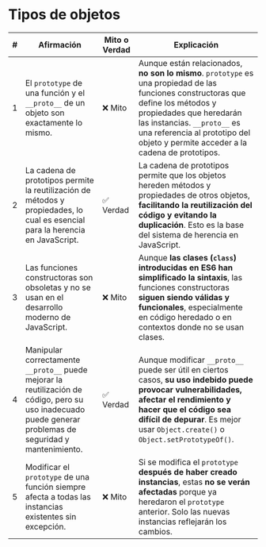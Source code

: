 # Tipos de objetos

| #  | Afirmación | Mito o Verdad | Explicación |
|----|-----------|--------------|-------------|
| 1  | El `prototype` de una función y el `__proto__` de un objeto son exactamente lo mismo. | ❌ Mito | Aunque están relacionados, **no son lo mismo**. `prototype` es una propiedad de las funciones constructoras que define los métodos y propiedades que heredarán las instancias. `__proto__` es una referencia al prototipo del objeto y permite acceder a la cadena de prototipos. |
| 2  | La cadena de prototipos permite la reutilización de métodos y propiedades, lo cual es esencial para la herencia en JavaScript. | ✅ Verdad | La cadena de prototipos permite que los objetos hereden métodos y propiedades de otros objetos, **facilitando la reutilización del código y evitando la duplicación**. Esto es la base del sistema de herencia en JavaScript. |
| 3  | Las funciones constructoras son obsoletas y no se usan en el desarrollo moderno de JavaScript. | ❌ Mito | Aunque **las clases (`class`) introducidas en ES6 han simplificado la sintaxis**, las funciones constructoras **siguen siendo válidas y funcionales**, especialmente en código heredado o en contextos donde no se usan clases. |
| 4  | Manipular correctamente `__proto__` puede mejorar la reutilización de código, pero su uso inadecuado puede generar problemas de seguridad y mantenimiento. | ✅ Verdad | Aunque modificar `__proto__` puede ser útil en ciertos casos, **su uso indebido puede provocar vulnerabilidades, afectar el rendimiento y hacer que el código sea difícil de depurar**. Es mejor usar `Object.create()` o `Object.setPrototypeOf()`. |
| 5  | Modificar el `prototype` de una función siempre afecta a todas las instancias existentes sin excepción. | ❌ Mito | Si se modifica el `prototype` **después de haber creado instancias**, estas **no se verán afectadas** porque ya heredaron el `prototype` anterior. Solo las nuevas instancias reflejarán los cambios. |